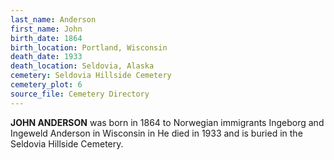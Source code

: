 ```yaml
---
last_name: Anderson
first_name: John
birth_date: 1864
birth_location: Portland, Wisconsin
death_date: 1933
death_location: Seldovia, Alaska
cemetery: Seldovia Hillside Cemetery
cemetery_plot: 6
source_file: Cemetery Directory
---
```

**JOHN ANDERSON** was born in 1864 to Norwegian immigrants Ingeborg and Ingeweld Anderson in Wisconsin in  He died in 1933 and is buried in the Seldovia Hillside Cemetery.
